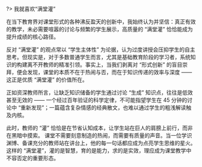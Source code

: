 ?> 我就喜欢“满堂灌”

在当下教育界对课堂形式的各种沸反盈天的创新中，我始终认为并坚信：真正有效的教学，未必需要喧嚣的讨论与频繁的学生展示，高质量的 “满堂灌” 恰恰能成为提升成绩的核心路径。

反对 “满堂灌” 的观点常以 “学生主体性” 为论据，认为过度讲授会压抑学生的自主思考。但现实是，对于多数普通学生而言，尤其是基础教育阶段的学习者，系统知识的构建离不开教师的精准引领。事实上，当我们剥离对 “形式创新” 的盲目崇拜，便会发现，课堂的本质不在于热闹与否，而在于知识传递的效率与深度 —— 这正是优质 “满堂灌” 的价值所在。

正如资深教师所言，让缺乏知识储备的学生通过讨论 “生成” 知识点，往往是低效甚至无效的 —— 一个经过百年验证的科学定律，不可能指望学生在 45 分钟的讨论中 “重新发现”；一篇蕴含复杂情感的经典散文，也难以通过学生的粗浅解读触及内核。

此时，教师的 “灌” 恰恰是在节省认知成本，让学生站在巨人的肩膀上前行，而非在黑暗中摸索。
课堂不需要刻意制造的热闹，而需要有质量的声音。当一位学识渊博、备课充分的教师站在讲台上，他的每一句话都应成为点亮学生思维的星火。这样的 “满堂灌”，灌的是智慧，育的是能力，求的是实效，理应成为课堂教学中不容否定的重要形态。
